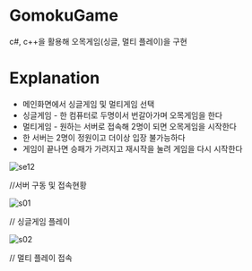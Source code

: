 # GomokuGame
c#, c++을 활용해 오목게임(싱글, 멀티 플레이)을 구현

# Explanation
* 메인화면에서 싱글게임 및 멀티게임 선택
* 싱글게임 - 한 컴퓨터로 두명이서 번갈아가며 오목게임을 한다
* 멀티게임 - 원하는 서버로 접속해 2명이 되면 오목게임을 시작한다
* 한 서버는 2명이 정원이고 더이상 입장 불가능하다
* 게임이 끝나면 승패가 가려지고 재시작을 눌려 게임을 다시 시작한다

![se12](https://user-images.githubusercontent.com/48978983/76702734-94fcfe80-670f-11ea-934b-b9b72e5c3c23.png)

//서버 구동 및 접속현황

![s01](https://user-images.githubusercontent.com/48978983/76702824-587dd280-6710-11ea-81a2-35d3de7631d6.png)

// 싱글게임 플레이

![s02](https://user-images.githubusercontent.com/48978983/76702841-79debe80-6710-11ea-9a2b-b2eee5ac470a.png)

// 멀티 플레이 접속
